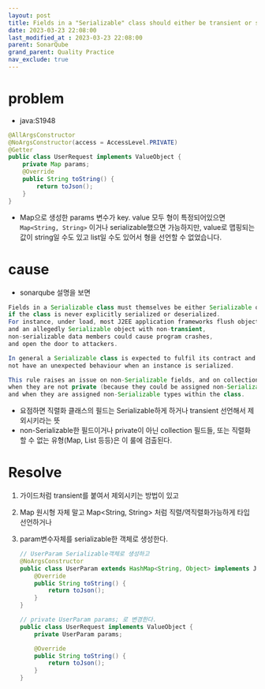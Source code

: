 ```yaml
---
layout: post
title: Fields in a "Serializable" class should either be transient or serializable
date: 2023-03-23 22:08:00
last_modified_at : 2023-03-23 22:08:00
parent: SonarQube
grand_parent: Quality Practice
nav_exclude: true
---
```


# problem

- java:S1948

```java
@AllArgsConstructor
@NoArgsConstructor(access = AccessLevel.PRIVATE)
@Getter
public class UserRequest implements ValueObject {
    private Map params;
    @Override
    public String toString() {
        return toJson();
    }
}
```

- Map으로 생성한 params 변수가 key. value 모두 형이 특정되어있으면 `Map<String, String>` 이거나 serializable했으면 가능하지만, value로 맵핑되는 값이 string일 수도 있고 list일 수도 있어서 형을 선언할 수 없었습니다.

# cause

- sonarqube 설명을 보면

```java
Fields in a Serializable class must themselves be either Serializable or transient even 
if the class is never explicitly serialized or deserialized. 
For instance, under load, most J2EE application frameworks flush objects to disk, 
and an allegedly Serializable object with non-transient, 
non-serializable data members could cause program crashes, 
and open the door to attackers. 

In general a Serializable class is expected to fulfil its contract and 
not have an unexpected behaviour when an instance is serialized.

This rule raises an issue on non-Serializable fields, and on collection fields 
when they are not private (because they could be assigned non-Serializable values externally), 
and when they are assigned non-Serializable types within the class.
```

- 요점하면 직렬화 클래스의 필드는 Serializable하게 하거나 transient 선언해서 제외시키라는 뜻
- non-Serializable한 필드이거나 private이 아닌 collection 필드들, 또는 직렬화할 수 없는 유형(Map, List 등등)은 이 룰에 검출된다.

# Resolve

1. 가이드처럼 transient를 붙여서 제외시키는 방법이 있고
2. Map 원시형 자체 말고 Map<String, String> 처럼 직렬/역직렬화가능하게 타입 선언하거나
3. param변수자체를 serializable한 객체로 생성한다.
    
    ```java
    // UserParam Serializable객체로 생성하고
    @NoArgsConstructor
    public class UserParam extends HashMap<String, Object> implements JsonSerializable {
        @Override
        public String toString() {
            return toJson();
        }
    }
    
    // private UserParam params; 로 변경한다.
    public class UserRequest implements ValueObject {
        private UserParam params;
    
        @Override
        public String toString() {
            return toJson();
        }
    }
    ```